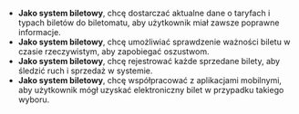 
- **Jako system biletowy**, chcę dostarczać aktualne dane o taryfach i typach
biletów do biletomatu, aby użytkownik miał zawsze poprawne informacje.
- **Jako system biletowy**, chcę umożliwiać sprawdzenie ważności biletu w czasie
rzeczywistym, aby zapobiegać oszustwom.
- **Jako system biletowy**, chcę rejestrować każde sprzedane bilety, aby śledzić
ruch i sprzedaż w systemie.
- **Jako system biletowy**, chcę współpracować z aplikacjami mobilnymi, aby
użytkownik mógł uzyskać elektroniczny bilet w przypadku takiego wyboru.

